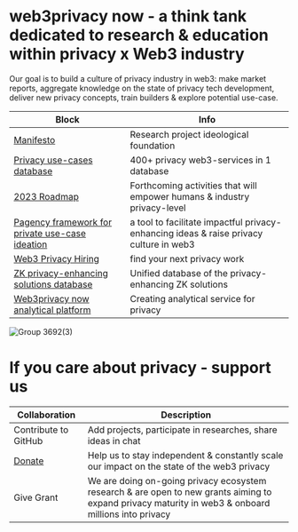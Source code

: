 # web3privacy now - a think tank dedicated to research & education within privacy x Web3 industry
Our goal is to build a culture of privacy industry in web3: make market reports, aggregate knowledge on the state of privacy tech development, deliver new privacy concepts, train builders & explore potential use-case.

| Block  | Info |
| ------------- | ------------- |
| [Manifesto](https://github.com/Msiusko/web3privacy/blob/main/Manifesto.md)  | Research project ideological foundation  |
| [Privacy use-cases database](https://github.com/Msiusko/web3privacy/blob/main/Use-cases.md)  | 400+ privacy web3-services in 1 database |
| [2023 Roadmap](https://github.com/Msiusko/web3privacy/blob/main/Roadmap%202023.md)  | Forthcoming activities that will empower humans & industry privacy-level  |
| [Pagency framework for private use-case ideation](https://github.com/Msiusko/web3privacy/tree/main/Pagency)  | a tool to facilitate impactful privacy-enhancing ideas & raise privacy culture in web3 |
| [Web3 Privacy Hiring](https://docs.google.com/spreadsheets/d/1dN6bIWyOh01Dl-y1iZh-1TASZxKUefD098BUALcnUb8/edit?usp=sharing)  | find your next privacy work  |
| [ZK privacy-enhancing solutions database](https://github.com/Msiusko/web3privacy/tree/main/ZKprivacylandscape)  | Unified database of the privacy-enhancing ZK solutions |
| [Web3privacy now analytical platform](https://github.com/Msiusko/web3privacy/tree/main/Web3privacynowplatform)  | Creating analytical service for privacy |


![Group 3692(3)](https://github.com/web3privacy/web3privacy/assets/101947219/592a6890-c617-4827-b486-df72c58d2e1c)


# If you care about privacy - support us
| Collaboration  | Description |
| ------------- | ------------- |
| Contribute to GitHub | Add projects, participate in researches, share ideas in chat |
| [Donate](https://github.com/Msiusko/web3privacy/blob/main/README.md#donate) | Help us to stay independent & constantly scale our impact on the state of the web3 privacy |
| Give Grant | We are doing on-going privacy ecosystem research & are open to new grants aiming to expand privacy maturity in web3 & onboard millions into privacy |
